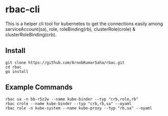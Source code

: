 # rbac-cli

This is a helper cli tool for kubernetes to get the connections easily among serviceAccount(sa), role, roleBinding(rb), clusterRole(crole) & clusterRoleBinding(crb).

## Install 
`git clone https://github.com/ArnobKumarSaha/rbac.git` <br>
`cd rbac` <br>
`go install`

## Example Commands
`rbac sa -n bb-r5z2w --name kube-binder --typ "crb,role,rb"` <br>
`rbac crole --name kube-binder --typ "crb,rb,sa" --oyaml` <br>
`rbac role -n kube-system --name kube-proxy --typ "rb,sa" --oyaml`
